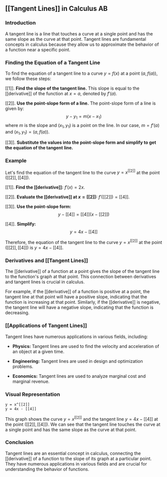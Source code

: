 
## [[Tangent Lines]] in Calculus AB

### Introduction

A tangent line is a line that touches a curve at a single point and has the same slope as the curve at that point. Tangent lines are fundamental concepts in calculus because they allow us to approximate the behavior of a function near a specific point.

### Finding the Equation of a Tangent Line

To find the equation of a tangent line to a curve $y=f(x)$ at a point $(a, f(a))$, we follow these steps:

[[1]]. **Find the slope of the tangent line.** This slope is equal to the [[derivative]] of the function at $x=a$, denoted by $f'(a)$.

[[2]]. **Use the point-slope form of a line.** The point-slope form of a line is given by:
    $$y - y_1 = m(x - x_1)$$
    where $m$ is the slope and $(x_1, y_1)$ is a point on the line. In our case, $m = f'(a)$ and $(x_1, y_1) = (a, f(a))$.

[[3]]. **Substitute the values into the point-slope form and simplify to get the equation of the tangent line.**

### Example

Let's find the equation of the tangent line to the curve $y = x^[[2]]$ at the point $([[2]], [[4]])$.

[[1]]. **Find the [[derivative]]:** $f'(x) = 2x$.

[[2]]. **Evaluate the [[derivative]] at $x=[[2]]$:** $f'([[2]]) = [[4]]$.

[[3]]. **Use the point-slope form:**
    $$y - [[4]] = [[4]](x - [[2]])$$

[[4]]. **Simplify:**
    $$y = 4x - [[4]]$$

Therefore, the equation of the tangent line to the curve $y = x^[[2]]$ at the point $([[2]], [[4]])$ is $y = 4x - [[4]]$.

### Derivatives and [[Tangent Lines]] 
The [[derivative]] of a function at a point gives the slope of the tangent line to the function's graph at that point. This connection between derivatives and tangent lines is crucial in calculus.

For example, if the [[derivative]] of a function is positive at a point, the tangent line at that point will have a positive slope, indicating that the function is increasing at that point. Similarly, if the [[derivative]] is negative, the tangent line will have a negative slope, indicating that the function is decreasing.

### [[Applications of Tangent Lines]]

Tangent lines have numerous applications in various fields, including:

* **Physics:** Tangent lines are used to find the velocity and acceleration of an object at a given time.

* **Engineering:** Tangent lines are used in design and optimization problems.

* **Economics:** Tangent lines are used to analyze marginal cost and marginal revenue.

### Visual Representation

```desmos-graph
y = x^[[2]]
y = 4x - [[4]]
```

This graph shows the curve $y = x^[[2]]$ and the tangent line $y = 4x - [[4]]$ at the point $([[2]], [[4]])$. We can see that the tangent line touches the curve at a single point and has the same slope as the curve at that point.

### Conclusion

Tangent lines are an essential concept in calculus, connecting the [[derivative]] of a function to the slope of its graph at a particular point. They have numerous applications in various fields and are crucial for understanding the behavior of functions.
